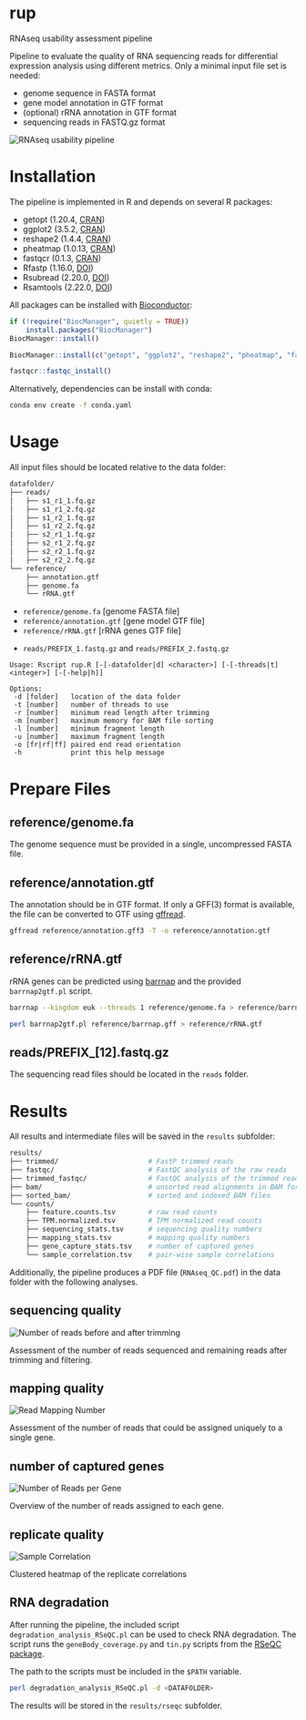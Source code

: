 # rup

RNAseq usability assessment pipeline

Pipeline to evaluate the quality of RNA sequencing reads for differential expression analysis using different metrics. Only a minimal input file set is needed:

 - genome sequence in FASTA format
 - gene model annotation in GTF format
 - (optional) rRNA annotation in GTF format
 - sequencing reads in FASTQ.gz format
 <!-- - replicate to sample information in TSV format --> 

![RNAseq usability pipeline](https://github.com/oliverrupp/rup/blob/main/images/Fig1.png?raw=true)


# Installation

The pipeline is implemented in R and depends on several R packages:

 - getopt (1.20.4, [CRAN](https://cran.r-project.org/web/packages/getopt/index.html))
 - ggplot2 (3.5.2, [CRAN](https://cran.r-project.org/web/packages/ggplot2/index.html))
 - reshape2 (1.4.4, [CRAN](https://cran.r-project.org/web/packages/reshape2/index.html))
 - pheatmap (1.0.13, [CRAN](https://cran.r-project.org/web/packages/pheatmap/index.html))
 - fastqcr (0.1.3, [CRAN](https://cran.r-project.org/web/packages/fastqcr/index.html))
 - Rfastp (1.16.0, [DOI](10.18129/B9.bioc.Rfastp))
 - Rsubread (2.20.0, [DOI](10.18129/B9.bioc.Rsubread))
 - Rsamtools (2.22.0, [DOI](10.18129/B9.bioc.Rsamtools))
 
All packages can be installed with [Bioconductor](https://bioconductor.org/): 

```R
if (!require("BiocManager", quietly = TRUE))
    install.packages("BiocManager")
BiocManager::install()

BiocManager::install(c("getopt", "ggplot2", "reshape2", "pheatmap", "fastqcr", "Rfastp", "Rsubread", "Rsamtools"))

fastqcr::fastqc_install()
```

Alternatively, dependencies can be install with conda:

```bash
conda env create -f conda.yaml
```


# Usage

All input files should be located relative to the data folder:


```bash
datafolder/
├── reads/
│   ├── s1_r1_1.fq.gz
│   ├── s1_r1_2.fq.gz
│   ├── s1_r2_1.fq.gz
│   ├── s1_r2_2.fq.gz
│   ├── s2_r1_1.fq.gz
│   ├── s2_r1_2.fq.gz
│   ├── s2_r2_1.fq.gz
│   ├── s2_r2_2.fq.gz
└── reference/
    ├── annotation.gtf
    ├── genome.fa
    └── rRNA.gtf
```

 - `reference/genome.fa` [genome FASTA file]
 - `reference/annotation.gtf` [gene model GTF file]
 - `reference/rRNA.gtf` [rRNA genes GTF file]
<!-- - `reference/samples.tsv` [replicate to sample mapping] -->
 - `reads/PREFIX_1.fastq.gz` and `reads/PREFIX_2.fastq.gz`


```
Usage: Rscript rup.R [-[-datafolder|d] <character>] [-[-threads|t] <integer>] [-[-help|h]]

Options:
 -d [folder]   location of the data folder
 -t [number]   number of threads to use
 -r [number]   minimum read length after trimming
 -m [number]   maximum memory for BAM file sorting
 -l [number]   minimum fragment length
 -u [number]   maximum fragment length
 -o [fr|rf|ff] paired end read orientation
 -h            print this help message
```

# Prepare Files


## reference/genome.fa

The genome sequence must be provided in a single, uncompressed FASTA file.

## reference/annotation.gtf

The annotation should be in GTF format.
If only a GFF(3) format is available, the file can be converted to GTF using [gffread](https://github.com/gpertea/gffread).

```bash
gffread reference/annotation.gff3 -T -o reference/annotation.gtf
```

## reference/rRNA.gtf

rRNA genes can be predicted using [barrnap](https://github.com/tseemann/barrnap) and the provided `barrnap2gtf.pl` script.

```bash
barrnap --kingdom euk --threads 1 reference/genome.fa > reference/barrnap.gff

perl barrnap2gtf.pl reference/barrnap.gff > reference/rRNA.gtf
```

<!--
## reference/samples.tsv

A tab-delimited file with the sample names in the first column and the corresponding replicate names in the second column. The replicate names should be the same as the prefixes of the sequencing read files:

```bash
sample1<TAB>sample1_replicate1
sample1<TAB>sample1_replicate2
sample2<TAB>sample2_replicate1
sample2<TAB>sample2_replicate2
```
-->

## reads/PREFIX_[12].fastq.gz

The sequencing read files should be located in the `reads` folder.


# Results

All results and intermediate files will be saved in the `results` subfolder:

```bash
results/
├── trimmed/                      # FastP trimmed reads
├── fastqc/                       # FastQC analysis of the raw reads
├── trimmed_fastqc/               # FastQC analysis of the trimmed reads
├── bam/                          # unsorted read alignments in BAM format
├── sorted_bam/                   # sorted and indexed BAM files
└── counts/
    ├── feature.counts.tsv        # raw read counts
    ├── TPM.normalized.tsv        # TPM normalized read counts
    ├── sequencing_stats.tsv      # sequencing quality numbers
    ├── mapping_stats.tsv         # mapping quality numbers
    ├── gene_capture_stats.tsv    # number of captured genes
    └── sample_correlation.tsv    # pair-wise sample correlations
```


Additionally, the pipeline produces a PDF file (`RNAseq_QC.pdf`) in the data folder with the following analyses.

## sequencing quality 

![Number of reads before and after trimming](https://github.com/oliverrupp/rup/blob/main/images/Fig2.png?raw=true)

Assessment of the number of reads sequenced and remaining reads after trimming and filtering. 

## mapping quality

![Read Mapping Number](https://github.com/oliverrupp/rup/blob/main/images/Fig3.png?raw=true)

Assessment of the number of reads that could be assigned uniquely to a single gene.

## number of captured genes

![Number of Reads per Gene](https://github.com/oliverrupp/rup/blob/main/images/Fig4.png?raw=true)

Overview of the number of reads assigned to each gene.

## replicate quality

![Sample Correlation](https://github.com/oliverrupp/rup/blob/main/images/Fig5.png?raw=true)

Clustered heatmap of the replicate correlations


## RNA degradation

After running the pipeline, the included script `degradation_analysis_RSeQC.pl` can be used to check RNA degradation.
The script runs the `geneBody_coverage.py` and `tin.py` scripts from the [RSeQC package](https://rseqc.sourceforge.net/).

The path to the scripts must be included in the `$PATH` variable.

```bash
perl degradation_analysis_RSeQC.pl -d <DATAFOLDER>
```

The results will be stored in the `results/rseqc` subfolder.
